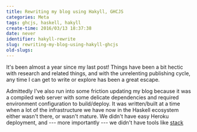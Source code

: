 ```yaml
---
title: Rewriting my blog using Hakyll, GHCJS
categories: Meta
tags: ghcjs, haskell, hakyll
create-time: 2016/03/13 18:37:38
date: never
identifier: hakyll-rewrite
slug: rewriting-my-blog-using-hakyll-ghcjs
old-slugs:
---
```


It's been almost a year since my last post!  Things have been a bit hectic with
research and related things, and with the unrelenting publishing cycle, any
time I can get to write or explore has been a great escape.

Admittedly I've also run into some friction updating my blog because it was a
compiled web server with some delicate dependencies and required environment
configuration to build/deploy.  It was written/built at a time when a lot of
the infrastructure we have now in the Haskell ecosystem either wasn't there, or
wasn't mature.  We didn't have easy Heroku deployment, and --- more importantly
--- we didn't have tools like [stack][]

[stack]: http://haskellstack.org
